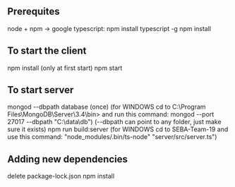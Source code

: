 ## Prerequites
node + npm -> google
typescript: npm install typescript -g
npm install

## To start the client
npm install   (only at first start)
npm start

## To start server
mongod --dbpath database (once) 
(for WINDOWS cd to C:\Program Files\MongoDB\Server\3.4\bin> and run this command: 
mongod --port 27017 --dbpath "C:\data\db") (--dbpath can point to any folder, just make sure it exists)
npm run build:server 
(for WINDOWS cd to SEBA-Team-19 and use this command: "node_modules/.bin/ts-node" "server/src/server.ts")


## Adding new dependencies
delete package-lock.json
npm install